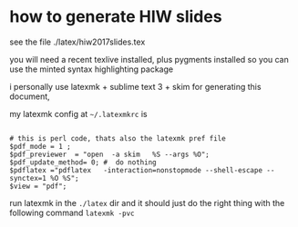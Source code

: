 # how to generate HIW slides

see the file ./latex/hiw2017slides.tex

you will need a recent texlive installed,
plus pygments installed so you can use the minted syntax highlighting package

i personally use latexmk + sublime text 3 + skim for generating this document,

my latexmk config at `~/.latexmkrc` is

```

# this is perl code, thats also the latexmk pref file
$pdf_mode = 1 ;
$pdf_previewer  = "open  -a skim   %S --args %O";
$pdf_update_method= 0; #  do nothing
$pdflatex ="pdflatex   -interaction=nonstopmode --shell-escape --synctex=1 %O %S";
$view = "pdf";
```

run latexmk in the `./latex` dir and it should just do the right thing
with the following command `latexmk -pvc`
